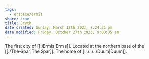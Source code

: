 ```yaml
---
tags:
  - erspace/ermis
share: true
title: Eryth
date created: Sunday, March 12th 2023, 7:24:31 pm
date modified: Friday, October 27th 2023, 9:03:35 am
---
```


The first city of [[./Ermis|Ermis]]. Located at the northern base of the [[./The-Spar|The Spar]]. The home of [[../../../Duum|Duum]]. 
